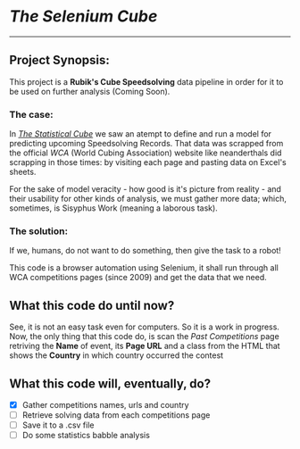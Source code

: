 # **_The Selenium Cube_**
___

## Project Synopsis:
This project is a **Rubik's Cube Speedsolving** data pipeline in order for it to be used on further analysis (Coming Soon).

### The case:
In _[The Statistical Cube](https://github.com/da-luz/the_statistical_cube)_ we saw an atempt to define and run a model for predicting upcoming Speedsolving Records. That data was scrapped from the official _WCA_ (World Cubing Association) website like neanderthals did scrapping in those times: by visiting each page and pasting data on Excel's sheets.

For the sake of model veracity - how good is it's picture from reality - and their usability for other kinds of analysis, we must gather more data; which, sometimes, is Sisyphus Work (meaning a laborous task).

### The solution:
If we, humans, do not want to do something, then give the task to a robot!

This code is a browser automation using Selenium, it shall run through all WCA competitions pages (since 2009) and get the data that we need.

## What this code do until now?
See, it is not an easy task even for computers. So it is a work in progress. Now, the only thing that this code do, is scan the _Past Competitions_ page retriving the **Name** of event, its **Page URL** and a class from the HTML that shows the **Country** in which country occurred the contest

## What this code will, eventually, do?
- [x] Gather competitions names, urls and country
- [ ] Retrieve solving data from each competitions page
- [ ] Save it to a .csv file
- [ ] Do some statistics babble analysis